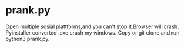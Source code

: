 # prank.py
Open multiple sosial plattforms,and you can't stop it.Browser will crash.
Pyinstaller converted .exe crash my windows.
Copy or git clone and run python3 prank.py.
